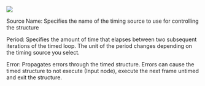 ﻿![](https://lh3.googleusercontent.com/OpBRv36Waq-h_spOrI_P24DHJ-3NluqgGVrbEd6zoa4WShkXNMN6gCAJ8omhTww_tnxdoUl9GXZpREcmdIXeoeufbYdrYk-PO2w2t6BtW3pSS9yysH1dBDBLvEulr_xs0ig9b73v)

Source Name: Specifies the name of the timing source to use for controlling the structure

Period: Specifies the amount of time that elapses between two subsequent iterations of the timed loop. The unit of the period changes depending on the timing source you select.

Error: Propagates errors through the timed structure. Errors can cause the timed structure to not execute (Input node), execute the next frame untimed and exit the structure.
